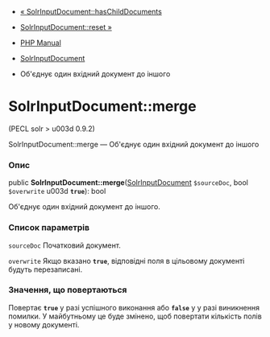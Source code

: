 - [«
SolrInputDocument::hasChildDocuments](solrinputdocument.haschilddocuments.md)
- [SolrInputDocument::reset »](solrinputdocument.reset.md)

- [PHP Manual](index.md)
- [SolrInputDocument](class.solrinputdocument.md)
- Об'єднує один вхідний документ до іншого

# SolrInputDocument::merge

(PECL solr \> u003d 0.9.2)

SolrInputDocument::merge — Об'єднує один вхідний документ до іншого

### Опис

public
**SolrInputDocument::merge**([SolrInputDocument](class.solrinputdocument.md)
`$sourceDoc`, bool `$overwrite` u003d **`true`**): bool

Об'єднує один вхідний документ до іншого.

### Список параметрів

`sourceDoc`
Початковий документ.

`overwrite`
Якщо вказано **`true`**, відповідні поля в цільовому документі будуть
перезаписані.

### Значення, що повертаються

Повертає **`true`** у разі успішного виконання або **`false`** у
у разі виникнення помилки. У майбутньому це буде змінено, щоб
повертати кількість полів у новому документі.
